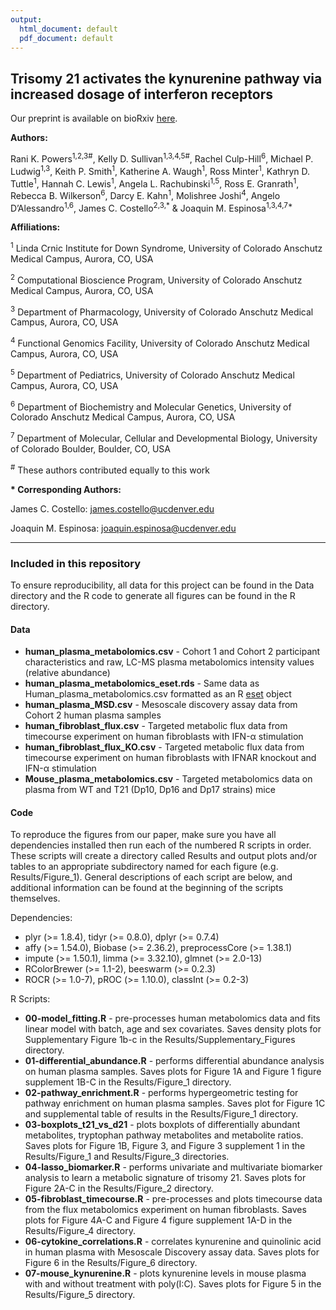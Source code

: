 ```yaml
---
output:
  html_document: default
  pdf_document: default
---
```

## Trisomy 21 activates the kynurenine pathway via increased dosage of interferon receptors

Our preprint is available on bioRxiv [here](https://www.biorxiv.org/content/early/2018/08/29/403642).

**Authors:**

Rani K. Powers<sup>1,2,3#</sup>, Kelly D. Sullivan<sup>1,3,4,5#</sup>, Rachel Culp-Hill<sup>6</sup>, Michael P. Ludwig<sup>1,3</sup>, Keith P. Smith<sup>1</sup>, Katherine A. Waugh<sup>1</sup>, Ross Minter<sup>1</sup>, Kathryn D. Tuttle<sup>1</sup>, Hannah C. Lewis<sup>1</sup>, Angela L. Rachubinski<sup>1,5</sup>, Ross E. Granrath<sup>1</sup>, Rebecca B. Wilkerson<sup>6</sup>, Darcy E. Kahn<sup>1</sup>, Molishree Joshi<sup>4</sup>, Angelo D’Alessandro<sup>1,6</sup>, James C. Costello<sup>2,3,&ast;</sup> & Joaquin M. Espinosa<sup>1,3,4,7&ast;</sup>

**Affiliations:**

<sup>1</sup> Linda Crnic Institute for Down Syndrome, University of Colorado Anschutz Medical Campus, Aurora, CO, USA 

<sup>2</sup> Computational Bioscience Program, University of Colorado Anschutz Medical Campus, Aurora, CO, USA 

<sup>3</sup> Department of Pharmacology, University of Colorado Anschutz Medical Campus, Aurora, CO, USA 

<sup>4</sup> Functional Genomics Facility, University of Colorado Anschutz Medical Campus, Aurora, CO, USA

<sup>5</sup> Department of Pediatrics, University of Colorado Anschutz Medical Campus, Aurora, CO, USA

<sup>6</sup> Department of Biochemistry and Molecular Genetics, University of Colorado Anschutz Medical Campus,
Aurora, CO, USA

<sup>7</sup> Department of Molecular, Cellular and Developmental Biology, University of Colorado Boulder, Boulder, CO, USA

<sup>#</sup> These authors contributed equally to this work

**&ast; Corresponding Authors:**

James C. Costello: james.costello@ucdenver.edu

Joaquin M. Espinosa: joaquin.espinosa@ucdenver.edu

---

### Included in this repository

To ensure reproducibility, all data for this project can be found in the Data directory and the R code to generate all figures can be found in the R directory.

#### Data

* **human_plasma_metabolomics.csv** - Cohort 1 and Cohort 2 participant characteristics and raw, LC-MS plasma metabolomics intensity values (relative abundance)
* **human_plasma_metabolomics_eset.rds** - Same data as Human_plasma_metabolomics.csv formatted as an R [eset](https://www.bioconductor.org/packages/3.7/bioc/vignettes/Biobase/inst/doc/ExpressionSetIntroduction.pdf) object
* **human_plasma_MSD.csv** - Mesoscale discovery assay data from Cohort 2 human plasma samples
* **human_fibroblast_flux.csv** - Targeted metabolic flux data from timecourse experiment on human fibroblasts with IFN-α stimulation
* **human_fibroblast_flux_KO.csv** - Targeted metabolic flux data from timecourse experiment on human fibroblasts with IFNAR knockout and IFN-α stimulation
* **Mouse_plasma_metabolomics.csv** - Targeted metabolomics data on plasma from WT and T21 (Dp10, Dp16 and Dp17 strains) mice

#### Code

To reproduce the figures from our paper, make sure you have all dependencies installed then run each of the numbered R scripts in order. These scripts will create a directory called Results and output plots and/or tables to an appropriate subdirectory named for each figure (e.g. Results/Figure_1). General descriptions of each script are below, and additional information can be found at the beginning of the scripts themselves.

Dependencies:

* plyr (>= 1.8.4), tidyr (>= 0.8.0), dplyr (>= 0.7.4)
* affy (>= 1.54.0), Biobase (>= 2.36.2), preprocessCore (>= 1.38.1)
* impute (>= 1.50.1), limma (>= 3.32.10), glmnet (>= 2.0-13)
* RColorBrewer (>= 1.1-2), beeswarm (>= 0.2.3)
* ROCR (>= 1.0-7), pROC (>= 1.10.0), classInt (>= 0.2-3)

R Scripts:

* **00-model_fitting.R** - pre-processes human metabolomics data and fits linear model with batch, age and sex covariates. Saves density plots for Supplementary Figure 1b-c in the Results/Supplementary_Figures directory.
* **01-differential_abundance.R** - performs differential abundance analysis on human plasma samples. Saves plots for Figure 1A and Figure 1 figure supplement 1B-C in the Results/Figure_1 directory.
* **02-pathway_enrichment.R** - performs hypergeometric testing for pathway enrichment on human plasma samples. Saves plot for Figure 1C and supplemental table of results in the Results/Figure_1 directory.
* **03-boxplots_t21_vs_d21** - plots boxplots of differentially abundant metabolites, tryptophan pathway metabolites and metabolite ratios. Saves plots for Figure 1B, Figure 3, and Figure 3 supplement 1 in the Results/Figure_1 and Results/Figure_3 directories.
* **04-lasso_biomarker.R** - performs univariate and multivariate biomarker analysis to learn a metabolic signature of trisomy 21. Saves plots for Figure 2A-C in the Results/Figure_2 directory.
* **05-fibroblast_timecourse.R** - pre-processes and plots timecourse data from the flux metabolomics experiment on human fibroblasts. Saves plots for Figure 4A-C and Figure 4 figure supplement 1A-D in the Results/Figure_4 directory.
* **06-cytokine_correlations.R** - correlates kynurenine and quinolinic acid in human plasma with Mesoscale Discovery assay data. Saves plots for Figure 6 in the Results/Figure_6 directory.
* **07-mouse_kynurenine.R** - plots kynurenine levels in mouse plasma with and without treatment with poly(I:C). Saves plots for Figure 5 in the Results/Figure_5 directory.

